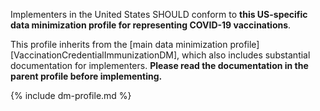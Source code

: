 Implementers in the United States SHOULD conform to **this US-specific data minimization profile for representing COVID-19 vaccinations**.

This profile inherits from the [main data minimization profile][VaccinationCredentialImmunizationDM], which also includes substantial documentation for implementers. **Please read the documentation in the parent profile before implementing.**

{% include dm-profile.md %}
